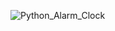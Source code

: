 ![Python_Alarm_Clock](https://user-images.githubusercontent.com/86185251/230337928-ec59909e-c3c7-47a0-a726-f364d52b6eda.PNG)
